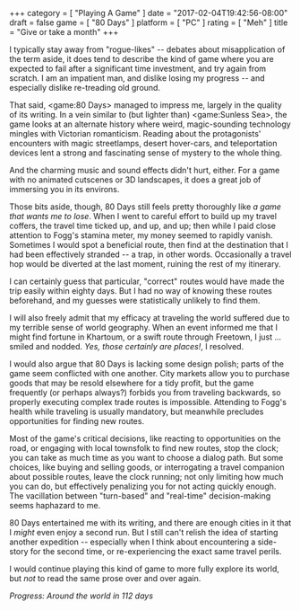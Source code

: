 +++
category = [ "Playing A Game" ]
date = "2017-02-04T19:42:56-08:00"
draft = false
game = [ "80 Days" ]
platform = [ "PC" ]
rating = [ "Meh" ]
title = "Give or take a month"
+++

I typically stay away from "rogue-likes" -- debates about misapplication of the term aside, it does tend to describe the kind of game where you are expected to fail after a significant time investment, and try again from scratch.  I am an impatient man, and dislike losing my progress -- and especially dislike re-treading old ground.

That said, <game:80 Days> managed to impress me, largely in the quality of its writing.  In a vein similar to (but lighter than) <game:Sunless Sea>, the game looks at an alternate history where weird, magic-sounding technology mingles with Victorian romanticism.  Reading about the protagonists' encounters with magic streetlamps, desert hover-cars, and teleportation devices lent a strong and fascinating sense of mystery to the whole thing.

And the charming music and sound effects didn't hurt, either.  For a game with no animated cutscenes or 3D landscapes, it does a great job of immersing you in its environs.

Those bits aside, though, 80 Days still feels pretty thoroughly like <i>a game that wants me to lose</i>.  When I went to careful effort to build up my travel coffers, the travel time ticked up, and up, and up; then while I paid close attention to Fogg's stamina meter, my money seemed to rapidly vanish.  Sometimes I would spot a beneficial route, then find at the destination that I had been effectively stranded -- a trap, in other words.  Occasionally a travel hop would be diverted at the last moment, ruining the rest of my itinerary.

I can certainly guess that particular, "correct" routes would have made the trip easily within eighty days.  But I had no way of knowing these routes beforehand, and my guesses were statistically unlikely to find them.

I will also freely admit that my efficacy at traveling the world suffered due to my terrible sense of world geography.  When an event informed me that I might find fortune in Khartoum, or a swift route through Freetown, I just ... smiled and nodded.  <i>Yes, those certainly are places!</i>, I resolved.

I would also argue that 80 Days is lacking some design polish; parts of the game seem conflicted with one another.  City markets allow you to purchase goods that may be resold elsewhere for a tidy profit, but the game frequently (or perhaps always?) forbids you from traveling backwards, so properly executing complex trade routes is impossible.  Attending to Fogg's health while traveling is usually mandatory, but meanwhile precludes opportunities for finding new routes.

Most of the game's critical decisions, like reacting to opportunities on the road, or engaging with local townsfolk to find new routes, stop the clock; you can take as much time as you want to choose a dialog path.  But some choices, like buying and selling goods, or interrogating a travel companion about possible routes, leave the clock running; not only limiting how much you can do, but effectively penalizing you for not acting quickly enough.  The vacillation between "turn-based" and "real-time" decision-making seems haphazard to me.

80 Days entertained me with its writing, and there are enough cities in it that I <i>might</i> even enjoy a second run.  But I still can't relish the idea of starting another expedition -- especially when I think about encountering a side-story for the second time, or re-experiencing the exact same travel perils.

I would continue playing this kind of game to more fully explore its world, but <i>not</i> to read the same prose over and over again.

<i>Progress: Around the world in 112 days</i>

